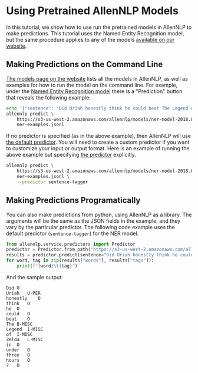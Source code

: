 # Using Pretrained AllenNLP Models

In this tutorial, we show how to use run the pretrained models in AllenNLP to make predictions.
This tutorial uses the Named Entity Recognition model, but the same procedure applies to any of
the models [available on our website](http://allennlp.org/models).

## Making Predictions on the Command Line

[The models page on the website](http://allennlp.org/models) lists all the models in AllenNLP,
as well as examples for how to run the model on the command line.  For example, under the
[Named Entity Recognition model](https://allennlp.org/models#named-entity-recognition) there
is a "Prediction" button that reveals the following example.

```bash
echo '{"sentence": "Did Uriah honestly think he could beat The Legend of Zelda in under three hours?"}' > ner-examples.jsonl
allennlp predict \
    https://s3-us-west-2.amazonaws.com/allennlp/models/ner-model-2018.04.26.tar.gz \
    ner-examples.jsonl
```

If no predictor is specified (as in the above example), then AllenNLP will use [the default
predictor](https://github.com/allenai/allennlp/blob/ea2e431cf7672fd1d04bbd382141495bfbc021f7/allennlp/service/predictors/predictor.py#L12).
You will need to create a custom predictor if you want to customize your input or output format.
Here is an example of running the above example but specifying
[the predictor](https://github.com/allenai/allennlp/blob/ea2e431cf7672fd1d04bbd382141495bfbc021f7/allennlp/service/predictors/sentence_tagger.py#L11)
explicitly.

```bash
allennlp predict \
    https://s3-us-west-2.amazonaws.com/allennlp/models/ner-model-2018.04.26.tar.gz \
    ner-examples.jsonl \
    --predictor sentence-tagger
```

## Making Predictions Programatically

You can also make predictions from python, using AllenNLP as a library.  The arguments will be the same as
the JSON fields in the example, and they vary by the particular predictor.  The following code example
uses the default predictor (`sentence-tagger`) for the NER model.

```python
from allennlp.service.predictors import Predictor
predictor = Predictor.from_path("https://s3-us-west-2.amazonaws.com/allennlp/models/ner-model-2018.04.26.tar.gz")
results = predictor.predict(sentence="Did Uriah honestly think he could beat The Legend of Zelda in under three hours?")
for word, tag in zip(results["words"], results["tags"]):
    print(f"{word}\t{tag}")
```

And the sample output:

```
Did	O
Uriah	U-PER
honestly	O
think	O
he	O
could	O
beat	O
The	B-MISC
Legend	I-MISC
of	I-MISC
Zelda	L-MISC
in	O
under	O
three	O
hours	O
?	O
```
